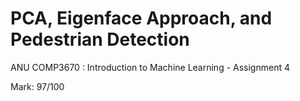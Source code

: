 # PCA, Eigenface Approach, and Pedestrian Detection
ANU COMP3670 : Introduction to Machine Learning - Assignment 4

Mark: 97/100
